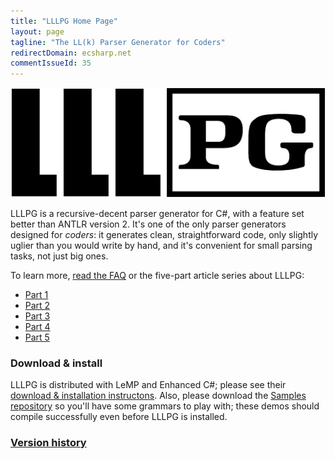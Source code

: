 ```yaml
---
title: "LLLPG Home Page"
layout: page
tagline: "The LL(k) Parser Generator for Coders"
redirectDomain: ecsharp.net
commentIssueId: 35
---
```


![Logo](lllpg-logo.png)

LLLPG is a recursive-decent parser generator for C#, with a feature set better than ANTLR version 2. It's one of the only parser generators designed for _coders_: it generates clean, straightforward code, only slightly uglier than you would write by hand, and it's convenient for small parsing tasks, not just big ones.

To learn more, [read the FAQ](faq.html) or the five-part article series about LLLPG:

- [Part 1](lllpg-part-1.html)
- [Part 2](lllpg-part-2.html)
- [Part 3](lllpg-part-3.html)
- [Part 4](lllpg-part-4.html)
- [Part 5](lllpg-part-5.html)

### Download & install ###

LLLPG is distributed with LeMP and Enhanced C#; please see their [download & installation instructons](http://ecsharp.net/lemp/install.html). Also, please download the [Samples repository](http://github.com/qwertie/LLLPG-Samples) so you'll have some grammars to play with; these demos should compile successfully even before LLLPG is installed.

### [Version history](version-history.html) ###

